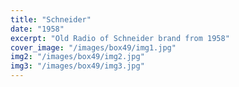 ```yaml
---
title: "Schneider"
date: "1958"
excerpt: "Old Radio of Schneider brand from 1958"
cover_image: "/images/box49/img1.jpg"
img2: "/images/box49/img2.jpg"
img3: "/images/box49/img3.jpg"
---
```


